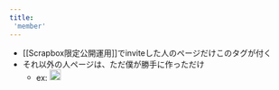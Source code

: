 ```yaml
---
title:
 'member'
---
```


- [[Scrapbox限定公開運用]]でinviteした人のページだけこのタグが付く
- それ以外の人ページは、ただ僕が勝手に作っただけ
    - ex: <img src='https://scrapbox.io/api/pages/blu3mo-public/ochyai/icon' alt='ochyai.icon' height="19.5"/>
